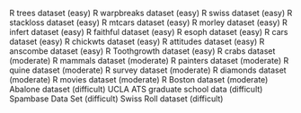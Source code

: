 R trees dataset (easy)
R warpbreaks dataset (easy)
R swiss dataset (easy)
R stackloss dataset (easy)
R mtcars dataset (easy)
R morley dataset (easy)
R infert dataset (easy)
R faithful dataset (easy)
R esoph dataset (easy)
R cars dataset (easy)
R chickwts dataset (easy)
R attitudes dataset (easy)
R anscombe dataset (easy)
R Toothgrowth dataset (easy)
R crabs dataset (moderate)
R mammals dataset (moderate)
R painters dataset (moderate)
R quine dataset (moderate)
R survey dataset (moderate)
R diamonds dataset (moderate)
R movies dataset (moderate)
R Boston dataset (moderate)
Abalone dataset (difficult)
UCLA ATS graduate school data (difficult)
Spambase Data Set (difficult)
Swiss Roll dataset (difficult)
